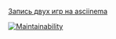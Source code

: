 [Запись двух игр на asciinema](https://asciinema.org/connect/a08371a1-f487-4cd4-bede-d66d12e25a2b)

[![Maintainability](https://api.codeclimate.com/v1/badges/b3c2e17675642b22dbae/maintainability)](https://codeclimate.com/github/vitnov47/metod_PO_lab1/maintainability)
